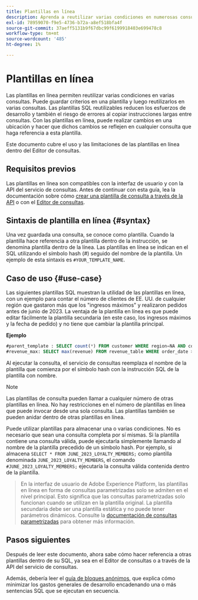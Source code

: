 ```yaml
---
title: Plantillas en línea
description: Aprenda a reutilizar varias condiciones en numerosas consultas con plantillas en línea.
exl-id: 78959070-f9e5-4736-b72a-a8ef518bfa4f
source-git-commit: 37aeff5131b9f67dbc99f6199918403e699478c8
workflow-type: tm+mt
source-wordcount: '485'
ht-degree: 1%

---
```


# Plantillas en línea

Las plantillas en línea permiten reutilizar varias condiciones en varias consultas. Puede guardar criterios en una plantilla y luego reutilizarlos en varias consultas. Las plantillas SQL reutilizables reducen los esfuerzos de desarrollo y también el riesgo de errores al copiar instrucciones largas entre consultas. Con las plantillas en línea, puede realizar cambios en una ubicación y hacer que dichos cambios se reflejen en cualquier consulta que haga referencia a esta plantilla.

Este documento cubre el uso y las limitaciones de las plantillas en línea dentro del Editor de consultas.

## Requisitos previos

Las plantillas en línea son compatibles con la interfaz de usuario y con la API del servicio de consultas. Antes de continuar con esta guía, lea la documentación sobre cómo [crear una plantilla de consulta a través de la API](../api/query-templates.md#create-a-query-template) o con el [Editor de consultas](../ui/user-guide.md#query-authoring).

## Sintaxis de plantilla en línea {#syntax}

Una vez guardada una consulta, se conoce como plantilla. Cuando la plantilla hace referencia a otra plantilla dentro de la instrucción, se denomina plantilla dentro de la línea. Las plantillas en línea se indican en el SQL utilizando el símbolo hash (#) seguido del nombre de la plantilla. Un ejemplo de esta sintaxis es `#YOUR_TEMPLATE_NAME`.

## Caso de uso {#use-case}

Las siguientes plantillas SQL muestran la utilidad de las plantillas en línea, con un ejemplo para contar el número de clientes de EE. UU. de cualquier región que gastaron más que los &quot;ingresos máximos&quot; y realizaron pedidos antes de junio de 2023. La ventaja de la plantilla en línea es que puede editar fácilmente la plantilla secundaria (en este caso, los ingresos máximos y la fecha de pedido) y no tiene que cambiar la plantilla principal.

**Ejemplo**

```sql
#parent_template : SELECT count(*) FROM customer WHERE region=NA AND country=US AND revenue > #revenue_max
#revenue_max: SELECT max(revenue) FROM revenue_table WHERE order_date > '01-06-2023'
```

Al ejecutar la consulta, el servicio de consultas reemplaza el nombre de la plantilla que comienza por el símbolo hash con la instrucción SQL de la plantilla con nombre.

>[!NOTE]
>
>Las plantillas de consulta pueden llamar a cualquier número de otras plantillas en línea. No hay restricciones en el número de plantillas en línea que puede invocar desde una sola consulta. Las plantillas también se pueden anidar dentro de otras plantillas en línea.

Puede utilizar plantillas para almacenar una o varias condiciones. No es necesario que sean una consulta completa por sí mismas. Si la plantilla contiene una consulta válida, puede ejecutarla simplemente llamando al nombre de la plantilla precedido de un símbolo hash. Por ejemplo, si almacena `SELECT * FROM JUNE_2023_LOYALTY_MEMBERS;` como plantilla denominada `JUNE_2023_LOYALTY_MEMBERS`, el comando  `#JUNE_2023_LOYALTY_MEMBERS;` ejecutaría la consulta válida contenida dentro de la plantilla.

>
>
>En la interfaz de usuario de Adobe Experience Platform, las plantillas en línea en forma de consultas parametrizadas solo se admiten en el nivel principal. Esto significa que las consultas parametrizadas solo funcionan cuando se utilizan en la plantilla original. La plantilla secundaria debe ser una plantilla estática y no puede tener parámetros dinámicos. Consulte la [documentación de consultas parametrizadas](../ui/parameterized-queries.md) para obtener más información.

## Pasos siguientes

Después de leer este documento, ahora sabe cómo hacer referencia a otras plantillas dentro de su SQL, ya sea en el Editor de consultas o a través de la API del servicio de consultas.

Además, debería leer el [guía de bloques anónimos](./anonymous-block.md), que explica cómo minimizar los gastos generales de desarrollo encadenando una o más sentencias SQL que se ejecutan en secuencia.
